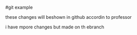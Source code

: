 #git example


these changes will beshown in github accordin to professor

i have mpore changes but made on th ebranch